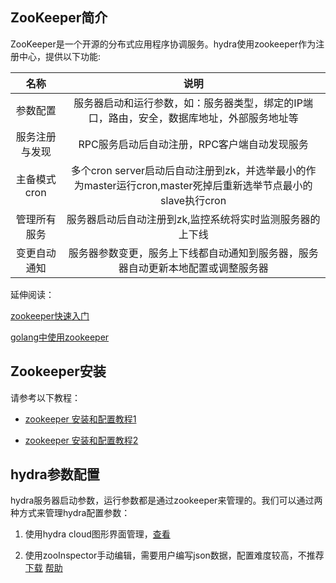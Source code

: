 ## ZooKeeper简介
ZooKeeper是一个开源的分布式应用程序协调服务。hydra使用zookeeper作为注册中心，提供以下功能:

|名称    |   说明    |
|:-------------:|:-------------:|
|参数配置|服务器启动和运行参数，如：服务器类型，绑定的IP端口，路由，安全，数据库地址，外部服务地址等|
|服务注册与发现|RPC服务启动后自动注册，RPC客户端自动发现服务|
|主备模式cron|多个cron server启动后自动注册到zk，并选举最小的作为master运行cron,master死掉后重新选举节点最小的slave执行cron|
|管理所有服务|服务器启动后自动注册到zk,监控系统将实时监测服务器的上下线|
|变更自动通知|服务器参数变更，服务上下线都自动通知到服务器，服务器自动更新本地配置或调整服务器|


延伸阅读：

[zookeeper快速入门](http://blog.csdn.net/peak_and_valley/article/details/51847052)

[golang中使用zookeeper](http://blog.csdn.net/zhaominpro/article/details/77543543)



## Zookeeper安装
请参考以下教程：

+ [zookeeper 安装和配置教程1](http://www.cnblogs.com/shanheyongmu/p/6233819.html)

+ [zookeeper 安装和配置教程2](http://www.cnblogs.com/zhangjianbin/archive/2017/01/14/6285596.html)


## hydra参数配置
hydra服务器启动参数，运行参数都是通过zookeeper来管理的。我们可以通过两种方式来管理hydra配置参数：

1. 使用hydra cloud图形界面管理，[查看](https://github.com/qxnw/hydra/blob/master/quickstart/5.install_themis.md)

2. 使用zooInspector手动编辑，需要用户编写json数据，配置难度较高，不推荐 [下载](https://issues.apache.org/jira/secure/attachment/12436620/ZooInspector.zip) 
[帮助](http://blog.csdn.net/liubowin/article/details/77966868?locationNum=6&fps=1)